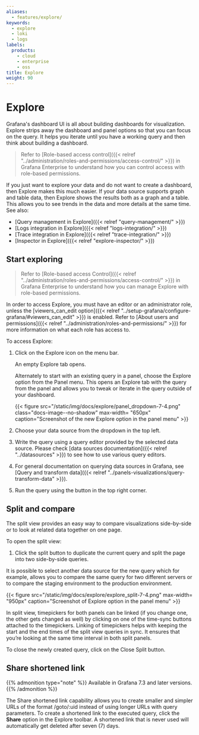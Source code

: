 ```yaml
---
aliases:
  - features/explore/
keywords:
  - explore
  - loki
  - logs
labels:
  products:
    - cloud
    - enterprise
    - oss
title: Explore
weight: 90
---
```


# Explore

Grafana's dashboard UI is all about building dashboards for visualization. Explore strips away the dashboard and panel options so that you can focus on the query. It helps you iterate until you have a working query and then think about building a dashboard.

> Refer to [Role-based access control]({{< relref "../administration/roles-and-permissions/access-control/" >}}) in Grafana Enterprise to understand how you can control access with role-based permissions.

If you just want to explore your data and do not want to create a dashboard, then Explore makes this much easier. If your data source supports graph and table data, then Explore shows the results both as a graph and a table. This allows you to see trends in the data and more details at the same time. See also:

- [Query management in Explore]({{< relref "query-management/" >}})
- [Logs integration in Explore]({{< relref "logs-integration/" >}})
- [Trace integration in Explore]({{< relref "trace-integration/" >}})
- [Inspector in Explore]({{< relref "explore-inspector/" >}})

## Start exploring

> Refer to [Role-based access Control]({{< relref "../administration/roles-and-permissions/access-control/" >}}) in Grafana Enterprise to understand how you can manage Explore with role-based permissions.

In order to access Explore, you must have an editor or an administrator role, unless the [viewers_can_edit option]({{< relref "../setup-grafana/configure-grafana/#viewers_can_edit" >}}) is enabled. Refer to [About users and permissions]({{< relref "../administration/roles-and-permissions/" >}}) for more information on what each role has access to.

To access Explore:

1. Click on the Explore icon on the menu bar.

   An empty Explore tab opens.

   Alternately to start with an existing query in a panel, choose the Explore option from the Panel menu. This opens an Explore tab with the query from the panel and allows you to tweak or iterate in the query outside of your dashboard.

   {{< figure src="/static/img/docs/explore/panel_dropdown-7-4.png" class="docs-image--no-shadow" max-width= "650px" caption="Screenshot of the new Explore option in the panel menu" >}}

1. Choose your data source from the dropdown in the top left.
1. Write the query using a query editor provided by the selected data source. Please check [data sources documentation]({{< relref "../datasources" >}}) to see how to use various query editors.
1. For general documentation on querying data sources in Grafana, see [Query and transform data]({{< relref "../panels-visualizations/query-transform-data" >}}).
1. Run the query using the button in the top right corner.

## Split and compare

The split view provides an easy way to compare visualizations side-by-side or to look at related data together on one page.

To open the split view:

1. Click the split button to duplicate the current query and split the page into two side-by-side queries.

It is possible to select another data source for the new query which for example, allows you to compare the same query for two different servers or to compare the staging environment to the production environment.

{{< figure src="/static/img/docs/explore/explore_split-7-4.png" max-width= "950px" caption="Screenshot of Explore option in the panel menu" >}}

In split view, timepickers for both panels can be linked (if you change one, the other gets changed as well) by clicking on one of the time-sync buttons attached to the timepickers. Linking of timepickers helps with keeping the start and the end times of the split view queries in sync. It ensures that you’re looking at the same time interval in both split panels.

To close the newly created query, click on the Close Split button.

## Share shortened link

{{% admonition type="note" %}}
Available in Grafana 7.3 and later versions.
{{% /admonition %}}

The Share shortened link capability allows you to create smaller and simpler URLs of the format /goto/:uid instead of using longer URLs with query parameters. To create a shortened link to the executed query, click the **Share** option in the Explore toolbar. A shortened link that is never used will automatically get deleted after seven (7) days.
